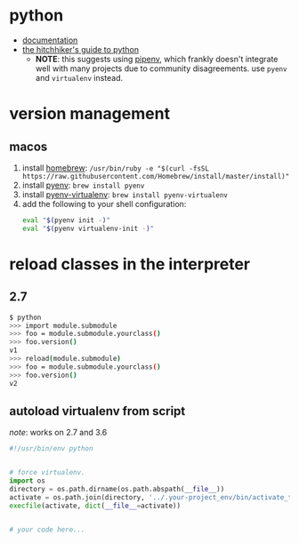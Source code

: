 python
======

* [documentation](https://www.python.org/doc/)
* [the hitchhiker's guide to python](http://docs.python-guide.org/en/latest/)
    * **NOTE**: this suggests using [pipenv](https://pipenv.readthedocs.io/en/latest/), which frankly doesn't integrate well with many projects due to community disagreements. use `pyenv` and `virtualenv` instead.

# version management

## macos

1. install [homebrew](https://brew.sh/): `/usr/bin/ruby -e "$(curl -fsSL https://raw.githubusercontent.com/Homebrew/install/master/install)"`
2. install [pyenv](https://github.com/pyenv/pyenv): `brew install pyenv`
3. install [pyenv-virtualenv](https://github.com/pyenv/pyenv-virtualenv): `brew install pyenv-virtualenv`
4. add the following to your shell configuration:
    ```bash
    eval "$(pyenv init -)"
    eval "$(pyenv virtualenv-init -)"
    ```

# reload classes in the interpreter

## 2.7

```bash
$ python
>>> import module.submodule
>>> foo = module.submodule.yourclass()
>>> foo.version()
v1
>>> reload(module.submodule)
>>> foo = module.submodule.yourclass()
>>> foo.version()
v2
```

## autoload virtualenv from script

*note*: works on 2.7 and 3.6

```python
#!/usr/bin/env python


# force virtualenv.
import os
directory = os.path.dirname(os.path.abspath(__file__))
activate = os.path.join(directory, '../.your-project_env/bin/activate_this.py')
execfile(activate, dict(__file__=activate))


# your code here...
```
